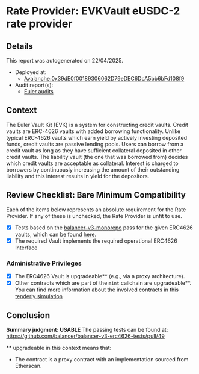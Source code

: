 
# Rate Provider: EVKVault eUSDC-2 rate provider

## Details
This report was autogenerated on 22/04/2025.

- Deployed at:
    - [Avalanche:0x39dE0f00189306062D79eDEC6DcA5bb6bFd108f9](https://snowtrace.io/address/0x39dE0f00189306062D79eDEC6DcA5bb6bFd108f9)
- Audit report(s):
    - [Euler audits](https://docs.euler.finance/security/overview/)

## Context
The Euler Vault Kit (EVK) is a system for constructing credit vaults. Credit vaults are ERC-4626 vaults with added borrowing functionality. Unlike typical ERC-4626 vaults which earn yield by actively investing deposited funds, credit vaults are passive lending pools.
Users can borrow from a credit vault as long as they have sufficient collateral deposited in other credit vaults. The liability vault (the one that was borrowed from) decides which credit vaults are acceptable as collateral. Interest is charged to borrowers by continuously increasing the amount of their outstanding liability and this interest results in yield for the depositors.

## Review Checklist: Bare Minimum Compatibility
Each of the items below represents an absolute requirement for the Rate Provider. If any of these is unchecked, the Rate Provider is unfit to use.

- [x] Tests based on the [balancer-v3-monorepo](https://github.com/balancer/balancer-v3-monorepo/tree/main/pkg/vault/test/foundry/fork) pass for the given ERC4626 vaults, which can be found [here](https://github.com/balancer/balancer-v3-erc4626-tests/tree/main/test).
- [x] The required Vault implements the required operational ERC4626 Interface

### Administrative Privileges
- [x] The ERC4626 Vault is upgradeable** (e.g., via a proxy architecture).
- [x] Other contracts which are part of the `mint` callchain are upgradeable**. You can find more information
   about the involved contracts in this [tenderly simulation](https://www.tdly.co/shared/simulation/2eeaa020-8fdf-48e7-9047-7bdcdac77d76)

## Conclusion
**Summary judgment: USABLE**
The passing tests can be found at: https://github.com/balancer/balancer-v3-erc4626-tests/pull/49 

** upgradeable in this context means that:
- The contract is a proxy contract with an implementation sourced from Etherscan.
    
